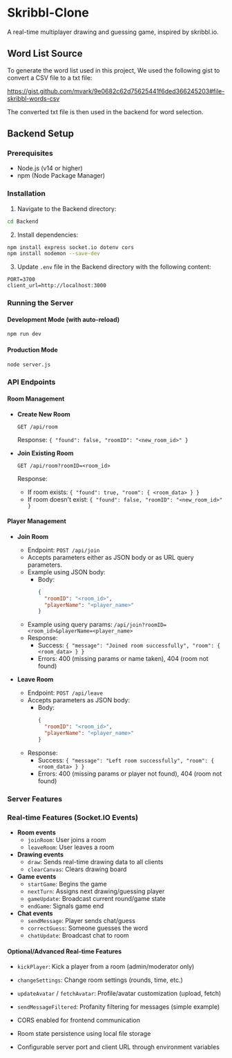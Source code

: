 # Skribbl-Clone

A real-time multiplayer drawing and guessing game, inspired by skribbl.io.

## Word List Source

To generate the word list used in this project, We used the following gist to convert a CSV file to a txt file:

https://gist.github.com/mvark/9e0682c62d75625441f6ded366245203#file-skribbl-words-csv

The converted txt file is then used in the backend for word selection.

## Backend Setup

### Prerequisites
- Node.js (v14 or higher)
- npm (Node Package Manager)

### Installation

1. Navigate to the Backend directory:
```bash
cd Backend
```

2. Install dependencies:
```bash
npm install express socket.io dotenv cors
npm install nodemon --save-dev
```

3. Update `.env` file in the Backend directory with the following content:
```env
PORT=3700
client_url=http://localhost:3000
```

### Running the Server

#### Development Mode (with auto-reload)
```bash
npm run dev
```

#### Production Mode
```bash
node server.js
```

### API Endpoints

#### Room Management
- **Create New Room**
  ```
  GET /api/room
  ```
  Response: `{ "found": false, "roomID": "<new_room_id>" }`

- **Join Existing Room**
  ```
  GET /api/room?roomID=<room_id>
  ```
  Response: 
  - If room exists: `{ "found": true, "room": { <room_data> } }`
  - If room doesn't exist: `{ "found": false, "roomID": "<new_room_id>" }`

#### Player Management

- **Join Room**
  - Endpoint: `POST /api/join`
  - Accepts parameters either as JSON body or as URL query parameters.
  - Example using JSON body:
    - Body:
      ```json
      {
        "roomID": "<room_id>",
        "playerName": "<player_name>"
      }
      ```
  - Example using query params:
    `/api/join?roomID=<room_id>&playerName=<player_name>`
  - Response:
    - Success: `{ "message": "Joined room successfully", "room": { <room_data> } }`
    - Errors: 400 (missing params or name taken), 404 (room not found)

- **Leave Room**
  - Endpoint: `POST /api/leave`
  - Accepts parameters as JSON body:
    - Body:
      ```json
      {
        "roomID": "<room_id>",
        "playerName": "<player_name>"
      }
      ```
  - Response:
    - Success: `{ "message": "Left room successfully", "room": { <room_data> } }`
    - Errors: 400 (missing params or player not found), 404 (room not found)

### Server Features

### Real-time Features (Socket.IO Events)

- **Room events**
  - `joinRoom`: User joins a room
  - `leaveRoom`: User leaves a room
- **Drawing events**
  - `draw`: Sends real-time drawing data to all clients
  - `clearCanvas`: Clears drawing board
- **Game events**
  - `startGame`: Begins the game
  - `nextTurn`: Assigns next drawing/guessing player
  - `gameUpdate`: Broadcast current round/game state
  - `endGame`: Signals game end
- **Chat events**
  - `sendMessage`: Player sends chat/guess
  - `correctGuess`: Someone guesses the word
  - `chatUpdate`: Broadcast chat to room

#### Optional/Advanced Real-time Features
- `kickPlayer`: Kick a player from a room (admin/moderator only)
- `changeSettings`: Change room settings (rounds, time, etc.)
- `updateAvatar` / `fetchAvatar`: Profile/avatar customization (upload, fetch)
- `sendMessageFiltered`: Profanity filtering for messages (simple example)

- CORS enabled for frontend communication
- Room state persistence using local file storage
- Configurable server port and client URL through environment variables

